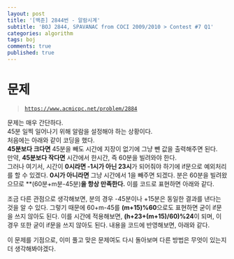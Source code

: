 ```yaml
---
layout: post
title: '[백준] 2844번 - 알람시계'
subtitle: 'BOJ 2844, SPAVANAC from COCI 2009/2010 > Contest #7 Q1'
categories: algorithm
tags: boj
comments: true
published: true
---
```


# 문제
> [`https://www.acmicpc.net/problem/2884`](https://www.acmicpc.net/problem/2884)

문제는 매우 간단하다.  
45분 일찍 일어나기 위해 알람을 설정해야 하는 상황이다.  
처음에는 아래와 같이 코딩을 했다.  
**45분보다 크다면** 45분을 빼도 시간에 지장이 없기에 그냥 뺀 값을 출력해주면 된다.  
만약, **45분보다 작다면** 시간에서 한시간, 즉 60분을 빌려와야 한다.  
그러나 여기서, 시간이 **0시라면 -1시가 아닌 23시**가 되어줘야 하기에 if문으로 예외처리를 할 수 있겠다. **0시가 아니라면** 그냥 시간에서 1을 빼주면 되겠다. 분은 60분을 빌려왔으므로 **(60분+m분-45분)**을 항상 만족한다.** 이를 코드로 표현하면 아래와 같다.  

<script src="https://gist.github.com/sundongkim-dev/51bcb8c3dc3d87d5fe729536852bb4ff.js"></script>

조금 다른 관점으로 생각해보면, 분의 경우 -45분이나 +15분은 동일한 결과를 낸다는 것을 알 수 있다. 그렇기 때문에 60+m-45를 **(m+15)%60**으로도 표현하면 굳이 if문을 쓰지 않아도 된다. 이를 시간에 적용해보면, **(h+23+(m+15)/60)%24**이 되며, 이 경우 또한 굳이 if문을 쓰지 않아도 된다. 내용을 코드에 반영해보면, 아래와 같다.

<script src="https://gist.github.com/sundongkim-dev/a2a7c784acfb9d8ec04a109d8cbbdd58.js"></script>

이 문제를 기점으로, 이미 풀고 맞은 문제여도 다시 돌아보며 다른 방법은 무엇이 있는지 더 생각해봐야겠다.
